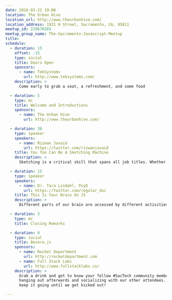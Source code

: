 ```yaml
---
date: 2016-03-22 19:00
location: The Urban Hive
location_url: http://www.theurbanhive.com/
location_address: 1931 H Street, Sacramento, CA, 95811
meetup_id: 229670265
meetup_group_name: The-Sacramento-Javascript-Meetup
title:
schedule:
  - duration: 15
    offset: -15
    type: social
    title: Doors Open
    sponsors:
      - name: TekSystems
        url: http://www.teksystems.com/
    description: >
      Come early to grab a seat, a refreshment, and some food

  - duration: 5
    type: mc
    title: Welcome and Introductions
    sponsors:
      - name: The Urban Hive
        url: http://www.theurbanhive.com/

  - duration: 30
    type: speaker
    speakers:
      - name: Rizwan Javaid
        url: https://twitter.com/rizwanjavaid
    title: You Too Can Be A Sketching Machine
    description: >
      Sketching is a critical skill that spans all job titles. Whether working individually or in a group, our ability to sketch helps make our abstract ideas real. By sketching we can ideate, iterate and communicate our ideas more effectively. With the addition of a few simple approaches, you can incorporate sketching into your daily activities to harness the power of sketching so you too can be a sketching machine.

  - duration: 15
    type: speaker
    speakers:
      - name: Dr. Tara Lindahl, PsyD
        url: https://twitter.com/regular_doc
    title: This Is Your Brain On JS
    description: >
      Different parts of our brain are accessed by different activities. This talk will show you images of brain scans demonstrating where our brains are being activated when we code and problem solve. Explanations will be given as to what these areas are and how they relate to our daily activities.

  - duration: 5
    type: mc
    title: Closing Remarks

  - duration: 0
    type: social
    title: Bevera.js
    sponsors:
      - name: Rocket Department
        url: http://rocketdepartment.com
      - name: Full Stack Labs
        url: http://www.fullstacklabs.co/
    description: >
      Grab a drink and get to know your fellow #SacTech community members by
      hanging out afterwards and socializing with our other attendees. We'll
      keep it going until we get kicked out!

---
```

